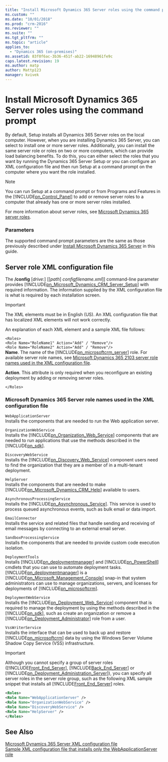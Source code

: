 ```yaml
---
title: "Install Microsoft Dynamics 365 Server roles using the command prompt | Microsoft Docs"
ms.custom: ""
ms.date: "10/01/2018"
ms.prod: "crm-2016"
ms.reviewer: ""
ms.suite: ""
ms.tgt_pltfrm: ""
ms.topic: "article"
applies_to: 
  - "Dynamics 365 (on-premises)"
ms.assetid: 83f0f6ac-3b36-451f-ab22-16948961fe9c
caps.latest.revision: 19
ms.author: matp
author: Mattp123
manager: kvivek
---
```

# Install Microsoft Dynamics 365 Server roles using the command prompt



By default, Setup installs all Dynamics 365 Server roles on the local computer. However, when you are installing Dynamics 365 Server, you can select to install one or more server roles. Additionally, you can install the same server role or roles on two or more computers, which can provide load balancing benefits. To do this, you can either select the roles that you want by running the Dynamics 365 Server Setup or you can configure an XML configuration file and then run Setup at a command prompt on the computer where you want the role installed.  
  
> [!NOTE]
>  You can run Setup at a command prompt or from Programs and Features in the [!INCLUDE[pn_Control_Panel](../includes/pn-control-panel.md)] to add or remove server roles to a computer that already has one or more server roles installed.  
  
 For more information about server roles, see [Microsoft Dynamics 365 server roles](microsoft-dynamics-365-server-roles.md).  
  
### Parameters  
 The supported command prompt parameters are the same as those previously described under [Install Microsoft Dynamics 365 Server](install-dynamics-365-server-command-prompt.md) in this guide.  
  
## Server role XML configuration file  
 The **/config** [*drive*:] [[*path*] *configfilename.xml*]] command-line parameter provides [!INCLUDE[pn_Microsoft_Dynamics_CRM_Server_Setup](../includes/pn-microsoft-dynamics-crm-server-setup.md)] with required information. The information supplied by the XML configuration file is what is required by each installation screen.  
  
> [!IMPORTANT]
>  The XML elements must be in English (US). An XML configuration file that has localized XML elements will not work correctly.  
  
 An explanation of each XML element and a sample XML file follows:  
  
 `<Roles>`   
 `<Role Name="RoleName1" Action="Add" / "Remove"/>`   
 `<Role Name="RoleName2" Action="Add" / "Remove"/>`  
 **Name**. The name of the [!INCLUDE[pn_microsoftcrm_server](../includes/pn-microsoftcrm-server.md)] role. For available server role names, see [Microsoft Dynamics 365 2103 server role names used in the XML configuration file](install-using-command-prompt.md#BKMK_XMLserverrolenames).  
  
 **Action**. This attribute is only required when you reconfigure an existing deployment by adding or removing server roles.  
  
 `</Roles>`  
  
<a name="BKMK_XMLserverrolenames"></a>   
### Microsoft Dynamics 365 Server role names used in the XML configuration file  
 `WebApplicationServer`  
 Installs the components that are needed to run the Web application server.  
  
 `OrganizationWebService`  
 Installs the [!INCLUDE[pn_Organization_Web_Service](../includes/pn-organization-web-service.md)] components that are needed to run applications that use the methods described in the [!INCLUDE[pn_sdk](../includes/pn-sdk.md)].  
  
 `DiscoveryWebService`  
 Installs the [!INCLUDE[pn_Discovery_Web_Service](../includes/pn-discovery-web-service.md)] component users need to find the organization that they are a member of in a multi-tenant deployment.  
  
 `HelpServer`  
 Installs the components that are needed to make [!INCLUDE[pn_Microsoft_Dynamics_CRM_Help](../includes/pn-microsoft-dynamics-crm-help.md)] available to users.  
  
 `AsynchronousProcessingService`  
 Installs the [!INCLUDE[pn_Asynchronous_Service](../includes/pn-asynchronous-service.md)]. This service is used to process queued asynchronous events, such as bulk email or data import.  
  
 `EmailConnector`  
 Installs the service and related files that handle sending and receiving of email messages by connecting to an external email server.  
  
 `SandboxProcessingService`  
 Installs the components that are needed to provide custom code execution isolation.  
  
 `DeploymentTools`  
 Installs [!INCLUDE[pn_deploymentmanager](../includes/pn-deploymentmanager.md)] and [!INCLUDE[pn_PowerShell](../includes/pn-powershell.md)] cmdlets that you can use to automate deployment tasks. [!INCLUDE[pn_deploymentmanager](../includes/pn-deploymentmanager.md)] is a [!INCLUDE[pn_Microsoft_Management_Console](../includes/pn-microsoft-management-console.md)] snap-in that system administrators can use to manage organizations, servers, and licenses for deployments of [!INCLUDE[pn_microsoftcrm](../includes/pn-microsoftcrm.md)].  
  
 `DeploymentWebService`  
 Installs the [!INCLUDE[pn_Deployment_Web_Service](../includes/pn-deployment-web-service.md)] component that is required to manage the deployment by using the methods described in the [!INCLUDE[pn_sdk](../includes/pn-sdk.md)], such as create an organization or remove a [!INCLUDE[pn_Deployment_Administrator](../includes/pn-deployment-administrator.md)] role from a user.  
  
 `VssWriterService`  
 Installs the interface that can be used to back up and restore [!INCLUDE[pn_microsoftcrm](../includes/pn-microsoftcrm.md)] data by using the Windows Server Volume Shadow Copy Service (VSS) infrastructure.  
  
> [!IMPORTANT]
>  Although you cannot specify a group of server roles ([!INCLUDE[Front_End_Server](../includes/front-end-server.md)], [!INCLUDE[Back_End_Server](../includes/back-end-server.md)] or [!INCLUDE[pn_Deployment_Administration_Server](../includes/pn-deployment-administration-server.md)]), you can specify all server roles in the server role group, such as the following XML sample snippet that installs all [!INCLUDE[Front_End_Server](../includes/front-end-server.md)] roles.  
  
```xml  
<Roles>  
<Role Name="WebApplicationServer" />  
<Role Name="OrganizationWebService" />  
<Role Name="DiscoveryWebService" />  
<Role Name="HelpServer" />  
</Roles>  
```  
  
## See Also  
 [Microsoft Dynamics 365 Server XML configuration file](microsoft-dynamics-365-server-xml-configuration-file.md)  </br> 
 [Sample XML configuration file that installs only the WebApplicationServer role](sample-xml-config-webapp-organizationweb.md)

